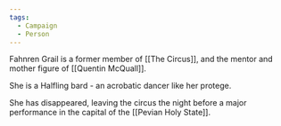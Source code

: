 ```yaml
---
tags:
  - Campaign
  - Person
---
```


Fahnren Grail is a former member of [[The Circus]], and the mentor and mother figure of [[Quentin McQuall]].

She is a Halfling bard - an acrobatic dancer like her protege. 

She has disappeared, leaving the circus the night before a major performance in the capital of the [[Pevian Holy State]]. 